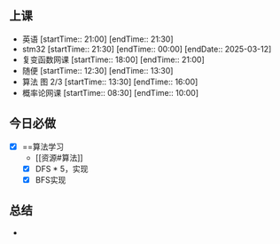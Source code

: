 ## 上课
-  英语 [startTime:: 21:00]  [endTime:: 21:30]
-  stm32 [startTime:: 21:30]  [endTime:: 00:00]  [endDate:: 2025-03-12]
-  复变函数网课 [startTime:: 18:00]  [endTime:: 21:00]
-  随便 [startTime:: 12:30]  [endTime:: 13:30]
-  算法 图 2/3 [startTime:: 13:30]  [endTime:: 16:00]
-  概率论网课 [startTime:: 08:30]  [endTime:: 10:00]
## 今日必做
* [x] ==算法学习
	* [[资源#算法]]
	* [x] DFS * 5，实现
	* [x] BFS实现
## 总结
* 